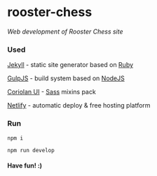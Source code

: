 # rooster-chess

_Web development of Rooster Chess site_

### Used

[Jekyll](https://jekyllrb.com) - static site generator based on [Ruby](https://www.ruby-lang.org)

[GulpJS](http://gulpjs.com) - build system based on [NodeJS](https://nodejs.org)

[Coriolan UI](https://coriolan-ui.github.io) - [Sass](http://sass-lang.com) mixins pack

[Netlify](https://www.netlify.com) - automatic deploy & free hosting platform

### Run

`npm i`

`npm run develop`

#### Have fun! :)

